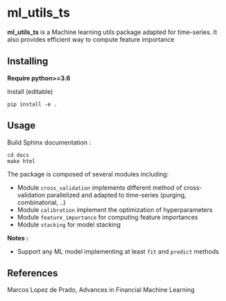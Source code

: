 # ml_utils_ts

**ml_utils_ts** is a Machine learning utils package adapted
 for time-series. It also provides efficient way to compute feature importance

## Installing 

**Require python>=3.6**

Install (editable)
```
pip install -e .
```

## Usage 

Build Sphinx documentation :

    cd docs
    make html
    
The package is composed of several modules including:

 - Module `cross_validation` implements different method of 
 cross-validation parallelized and adapted to time-series (purging, combinatorial, ..)
 - Module `calibration` implement the optimization of hyperparameters
 - Module `feature_importance` for computing feature importances
 - Module `stacking` for model stacking
 
**Notes :**
 
- Support any ML model implementing at least `fit` and `predict`
 methods 


## References     
Marcos Lopez de Prado, Advances in Financial Machine Learning
